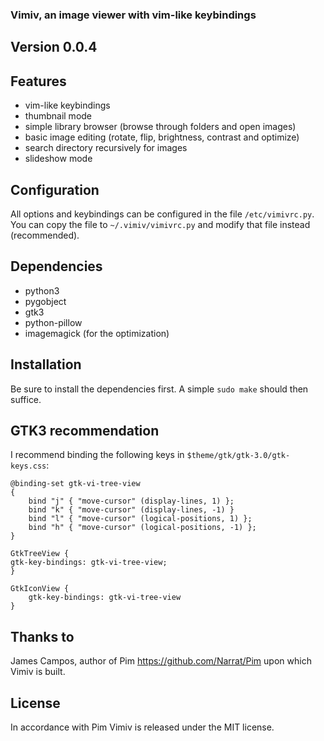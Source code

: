 ### Vimiv, an image viewer with vim-like keybindings

## Version 0.0.4

## Features
* vim-like keybindings
* thumbnail mode
* simple library browser (browse through folders and open images)
* basic image editing (rotate, flip, brightness, contrast and optimize)
* search directory recursively for images
* slideshow mode

## Configuration
All options and keybindings can be configured in the file `/etc/vimivrc.py`. You
can copy the file to `~/.vimiv/vimivrc.py` and modify that file instead
(recommended).

## Dependencies
* python3
* pygobject
* gtk3
* python-pillow
* imagemagick (for the optimization)

## Installation
Be sure to install the dependencies first. A simple `sudo make` should then
suffice.

## GTK3 recommendation
I recommend binding the following keys in `$theme/gtk/gtk-3.0/gtk-keys.css`:

    @binding-set gtk-vi-tree-view
    {
        bind "j" { "move-cursor" (display-lines, 1) };
        bind "k" { "move-cursor" (display-lines, -1) }
        bind "l" { "move-cursor" (logical-positions, 1) };
        bind "h" { "move-cursor" (logical-positions, -1) };
    }

    GtkTreeView {
    gtk-key-bindings: gtk-vi-tree-view;
    }

    GtkIconView {
        gtk-key-bindings: gtk-vi-tree-view
    }

## Thanks to
James Campos, author of Pim https://github.com/Narrat/Pim upon which Vimiv is
built.

## License
In accordance with Pim Vimiv is released under the MIT license.
